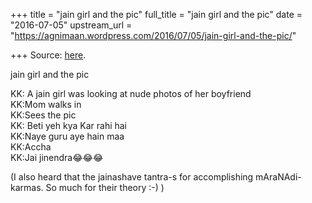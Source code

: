 +++
title = "jain girl and the pic"
full_title = "jain girl and the pic"
date = "2016-07-05"
upstream_url = "https://agnimaan.wordpress.com/2016/07/05/jain-girl-and-the-pic/"

+++
Source: [here](https://agnimaan.wordpress.com/2016/07/05/jain-girl-and-the-pic/).

jain girl and the pic

KK: A jain girl was looking at nude photos of her boyfriend  
KK:Mom walks in  
KK:Sees the pic  
KK: Beti yeh kya Kar rahi hai  
KK:Naye guru aye hain maa  
KK:Accha  
KK:Jai jinendra😂😂😂

(I also heard that the jainashave tantra-s for accomplishing
mAraNAdi-karmas. So much for their theory :-) )

